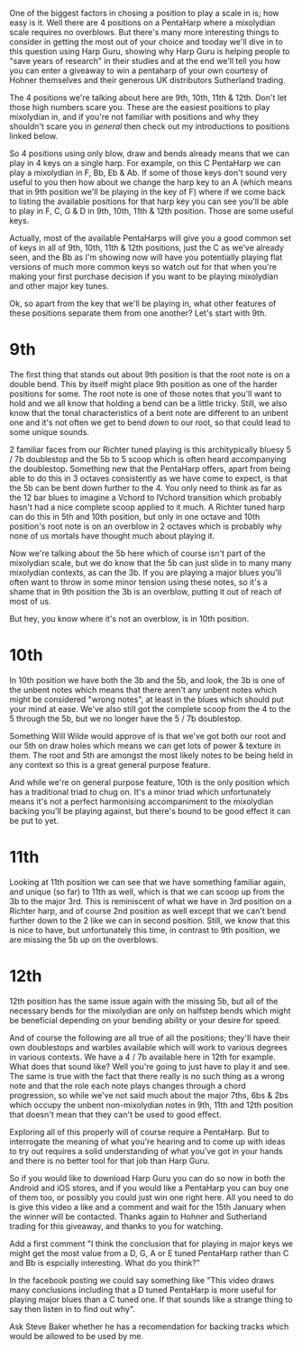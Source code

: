 One of the biggest factors in chosing a position to play a scale in is; how easy is it. Well there are 4 positions on a PentaHarp where a mixolydian scale requires no overblows. But there's many more interesting things to consider in getting the most out of your choice and tooday we'll dive in to this question using Harp Guru, showing why Harp Guru is helping people to "save years of research" in their studies and at the end we'll tell you how you can enter a giveaway to win a pentaharp of your own courtesy of Hohner themselves and their generous UK distributors Sutherland trading.

The 4 positions we're talking about here are 9th, 10th, 11th & 12th. Don't let those high numbers scare you. These are the easiest positions to play mixolydian in, and if you're not familiar with positions and why they shouldn't scare you in *general* then check out my introductions to positions linked below.

So 4 positions using only blow, draw and bends already means that we can play in 4 keys on a single harp. For example, on this C PentaHarp we can play a mixolydian in F, Bb, Eb & Ab. If some of those keys don't sound very useful to you then how about we change the harp key to an A (which means that in 9th position we'll be playing in the key of F) where if we come back to listing the available positions for that harp key you can see you'll be able to play in F, C, G & D in 9th, 10th, 11th & 12th position. Those are some useful keys.

Actually, most of the available PentaHarps will give you a good common set of keys in all of 9th, 10th, 11th & 12th positions, just the C as we've already seen, and the Bb as I'm showing now will have you potentially playing flat versions of much more common keys so watch out for that when you're making your first purchase decision if you want to be playing mixolydian and other major key tunes.

Ok, so apart from the key that we'll be playing in, what other features of these positions separate them from one another? Let's start with 9th.

# 9th

The first thing that stands out about 9th position is that the root note is on a double bend. This by itself might place 9th position as one of the harder positions for some. The root note is one of those notes that you'll want to hold and we all know that holding a bend can be a little tricky. Still, we also know that the tonal characteristics of a bent note are different to an unbent one and it's not often we get to bend *down* to our root, so that could lead to some unique sounds.

2 familiar faces from our Richter tuned playing is this architypically bluesy 5 / 7b doublestop and the 5b to 5 scoop which is often heard accompanying the doublestop. Something new that the PentaHarp offers, apart from being able to do this in 3 octaves consistently as we have come to expect, is that the 5b can be bent down further to the 4. You only need to think as far as the 12 bar blues to imagine a Vchord to IVchord transition which probably hasn't had a nice complete scoop applied to it much. A Richter tuned harp can do this in 5th and 10th position, but only in one octave and 10th position's root note is on an overblow in 2 octaves which is probably why none of us mortals have thought much about playing it.

Now we're talking about the 5b here which of course isn't part of the mixolydian scale, but we do know that the 5b can just slide in to many many mixolydian contexts, as can the 3b. If you are playing a major blues you'll often want to throw in some minor tension using these notes, so it's a shame that in 9th position the 3b is an overblow, putting it out of reach of most of us.

But hey, you know where it's not an overblow, is in 10th position.

# 10th

In 10th position we have both the 3b and the 5b, and look, the 3b is one of the unbent notes which means that there aren't any unbent notes which might be considered "wrong notes", at least in the blues which should put your mind at ease. We've also still got the complete scoop from the 4 to the 5 through the 5b, but we no longer have the 5 / 7b doublestop.

Something Will Wilde would approve of is that we've got both our root and our 5th on draw holes which means we can get lots of power & texture in them. The root and 5th are amongst the most likely notes to be being held in any context so this is a great general purpose feature.

And while we're on general purpose feature, 10th is the only position which has a traditional triad to chug on. It's a minor triad which unfortunately means it's not a perfect harmonising accompaniment to the mixolydian backing you'll be playing against, but there's bound to be good effect it can be put to yet.

# 11th

Looking at 11th position we can see that we have something familiar again, and unique (so far) to 11th as well, which is that we can scoop up from the 3b to the major 3rd. This is reminiscent of what we have in 3rd position on a Richter harp, and of course 2nd position as well except that we can't bend further down to the 2 like we can in second position. Still, we know that this is nice to have, but unfortunately this time, in contrast to 9th position, we are missing the 5b up on the overblows.

# 12th

12th position has the same issue again with the missing 5b, but all of the necessary bends for the mixolydian are only on halfstep bends which might be beneficial depending on your bending ability or your desire for speed.

And of course the following are all true of all the positions; they'll have their own doublestops and warbles available which will work to various degrees in various contexts. We have a 4 / 7b available here in 12th for example. What does that sound like? Well you're going to just have to play it and see. The same is true with the fact that there really is no such thing as a wrong note and that the role each note plays changes through a chord progression, so while we've not said much about the major 7ths, 6bs & 2bs which occupy the unbent non-mixolydian notes in 9th, 11th and 12th position that doesn't mean that they can't be used to good effect.

Exploring all of this properly will of course require a PentaHarp. But to interrogate the meaning of what you're hearing and to come up with ideas to try out requires a solid understanding of what you've got in your hands and there is no better tool for that job than Harp Guru.

So if you would like to download Harp Guru you can do so now in both the Android and iOS stores, and if you would like a PentaHarp you can buy one of them too, or possibly you could just win one right here. All you need to do is give this video a like and a comment and wait for the 15th January when the winner will be contacted. Thanks again to Hohner and Sutherland trading for this giveaway, and thanks to you for watching.

Add a first comment "I think the conclusion that for playing in major keys we might get the most value from a D, G, A or E tuned PentaHarp rather than C and Bb is espcially interesting. What do you think?"

In the facebook posting we could say something like "This video draws many conclusions including that a D tuned PentaHarp is more useful for playing major blues than a C tuned one. If that sounds like a strange thing to say then listen in to find out why".

Ask Steve Baker whether he has a recomendation for backing tracks which would be allowed to be used by me.
